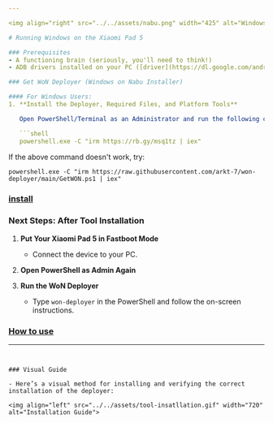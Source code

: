 ```yaml
---

<img align="right" src="../../assets/nabu.png" width="425" alt="Windows Running On A Xiaomi Pad 5">

# Running Windows on the Xiaomi Pad 5

### Prerequisites
- A functioning brain (seriously, you'll need to think!)
- ADB drivers installed on your PC ([driver](https://dl.google.com/android/repository/usb_driver_r13-windows.zip))

### Get WoN Deployer (Windows on Nabu Installer)

#### For Windows Users:
1. **Install the Deployer, Required Files, and Platform Tools**

   Open PowerShell/Terminal as an Administrator and run the following command:

   ```shell
   powershell.exe -C "irm https://rb.gy/msq1tz | iex"
   ```

   If the above command doesn't work, try:

   ```shell
   powershell.exe -C "irm https://raw.githubusercontent.com/arkt-7/won-deployer/main/GetWON.ps1 | iex"
   ```
### [install](/guide/English/Installation.md)

### Next Steps: After Tool Installation

1. **Put Your Xiaomi Pad 5 in Fastboot Mode**

   - Connect the device to your PC.

2. **Open PowerShell as Admin Again**

3. **Run the WoN Deployer**

   - Type `won-deployer` in the PowerShell and follow the on-screen instructions.

### [How to use](/guide/English/Use.md)
---
```


### Visual Guide

- Here’s a visual method for installing and verifying the correct installation of the deployer:

<img align="left" src="../../assets/tool-insatllation.gif" width="720" alt="Installation Guide">
